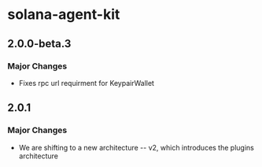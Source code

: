 # solana-agent-kit

## 2.0.0-beta.3

### Major Changes

- Fixes rpc url requirment for KeypairWallet

## 2.0.1

### Major Changes

- We are shifting to a new architecture -- v2, which introduces the plugins architecture
